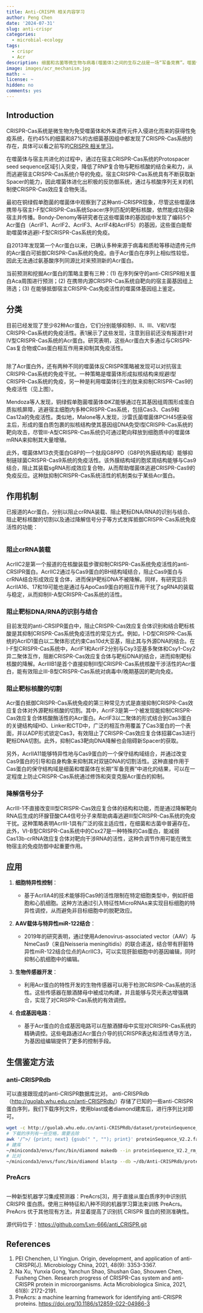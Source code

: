 ```yaml
---
title: Anti-CRISPR 相关内容学习
author: Peng Chen
date: '2024-07-31'
slug: anti-crispr
categories:
  - microbial-ecology
tags:
  - crispr
  - Acr
description: 细菌和古菌等微生物与病毒(噬菌体)之间的生存之战是一场“军备竞赛”。噬菌体进化出特异性的anti-CRISPR来抵抗CRISPR-Cas系统的免疫。
image: images/acr_mechanism.jpg
math: ~
license: ~
hidden: no
comments: yes
---
```


## Introduction

CRISPR-Cas系统是微生物为免受噬菌体和外来遗传元件入侵进化而来的获得性免疫系统，在约45%的细菌和87%的古细菌基因组中都发现了CRISPR-Cas系统的存在，具体可以看之前写的[CRISPR 相关学习](../crispr)。

在噬菌体与宿主共进化的过程中，通过在宿主CRISPR-Cas系统的Protospacer seed sequence区域引入突变，降低了RNP复合物与靶标核酸的结合亲和力，从而逃避宿主CRISPR-Cas系统介导的免疫。宿主CRISPR-Cas系统具有不断获取新Spacer的能力，因此噬菌体进化出积极的反防御系统，通过与核酸序列无关的机制使CRISPR-Cas效应复合物失活。

最初在铜绿假单胞菌的噬菌体中观察到了这种anti-CRISPR现象，尽管这些噬菌体携带与宿主Ⅰ-F型CRISPR-Cas系统Spacer序列匹配的靶标核酸，依然能成功侵染宿主并传播。Bondy-Denomy等研究者在这些噬菌体的基因组中发现了编码5个Acr蛋白（AcrⅠF1、AcrⅠF2、AcrⅠF3、AcrⅠF4和AcrⅠF5）的基因，这些蛋白能帮助噬菌体逃避Ⅰ-F型CRISPR-Cas系统的免疫。

自2013年发现第一个Acr蛋白以来，已确认多种来源于病毒和质粒等移动遗传元件的Acr蛋白可抵御CRISPR-Cas系统的免疫。由于Acr蛋白在序列上相似性较低，因此无法通过氨基酸序列同源比对来预测新的Acr蛋白。

当前预测和挖掘Acr蛋白的策略主要有三种：(1) 在序列保守的anti-CRISPR相关蛋白Aca周围进行预测；(2) 在携带内源CRISPR-Cas系统自靶向的宿主菌基因组上筛选；(3) 在能够抵御宿主CRISPR-Cas免疫活性的噬菌体基因组上鉴定。

## 分类

目前已经发现了至少82种Acr蛋白，它们分别能够抑制Ⅰ、Ⅱ、Ⅲ、Ⅴ和Ⅵ型CRISPR-Cas系统的免疫活性。表1展示了这些发现，注意到目前还没有报道针对Ⅳ型CRISPR-Cas系统的Acr蛋白。研究表明，这些Acr蛋白大多通过与CRISPR-Cas复合物或Cas蛋白相互作用来抑制其免疫活性。

<img src="images/acr.jpg" title=""/>

除了Acr蛋白外，还有两种不同的噬菌体反CRISPR策略被发现可以对抗宿主CRISPR-Cas系统的免疫干扰。一种策略是噬菌体形成拟核结构来规避Ⅰ型CRISPR-Cas系统的免疫，另一种是利用噬菌体衍生的肽来抑制CRISPR-Cas9的免疫活性（见上图）。

Mendoza等人发现，铜绿假单胞菌噬菌体ΦKZ能够通过在其基因组周围形成蛋白质拟核屏障，逃避宿主细胞内多种CRISPR-Cas系统，包括Cas3、Cas9和Cas12a的免疫活性。类似地，Malone等人发现，沙雷氏菌噬菌体PCH45感染宿主后，形成的蛋白质包裹的拟核结构使其基因组DNA免受Ⅰ型CRISPR-Cas系统的靶向攻击，尽管Ⅲ-A型CRISPR-Cas系统仍可通过靶向释放到细胞质中的噬菌体mRNA来抑制其大量增殖。

此外，噬菌体M13衣壳蛋白G8P的一个肽段G8PPD（G8P的外膜结构域）能够抑制链球菌CRISPR-Cas9系统的免疫活性。该外膜结构域的胞浆周结构能够与Cas9结合，阻止其装载sgRNA形成效应复合物，从而帮助噬菌体逃避CRISPR-Cas9的免疫反应。这种肽抑制CRISPR-Cas系统活性的机制类似于某些Acr蛋白。

## 作用机制

已报道的Acr蛋白，分别以阻止crRNA装载、阻止靶标DNA/RNA的识别与结合、阻止靶标核酸的切割以及通过降解信号分子等方式发挥抵御CRISPR-Cas系统免疫活性的功能：

<img src="images/acr_mechanism.jpg" title=""/>

### 阻止crRNA装载

AcrⅡC2是第一个报道的在核酸装载步骤抑制CRISPR-Cas系统免疫活性的anti-CRSIPR蛋白。AcrⅡC2通过与Cas9蛋白的BH结构域结合，阻止Cas9蛋白与crRNA结合形成效应复合体，进而保护靶标DNA不被降解。同样，有研究显示AcrⅡA16、17和19可能也是通过与ApoCas9蛋白的相互作用干扰了sgRNA的装载与稳定，从而抑制Ⅱ-A型CRISPR-Cas系统的活性。

### 阻止靶标DNA/RNA的识别与结合

目前发现的anti-CRSIPR蛋白中，阻止CRISPR-Cas效应复合体识别和结合靶标核酸是其抑制CRISPR-Cas系统免疫活性的常见方式。例如，Ⅰ-D型CRISPR-Cas系统的AcrⅠD1蛋白以二聚体形式约束Cas10d大亚基，阻止其与外源DNA的结合。在Ⅰ-F型CRISPR-Cas系统中，AcrⅠF1和AcrⅠF2分别与Csy3亚基多聚体和Csy1-Csy2异二聚体互作，阻断CRISPR-Cas效应复合体与靶标DNA的结合，进而抑制靶标核酸的降解。AcrⅢB1是首个直接抑制Ⅲ型CRISPR-Cas系统核酸干涉活性的Acr蛋白，能有效阻止Ⅲ-B型CRISPR-Cas系统对病毒中/晚期基因的靶向免疫。

### 阻止靶标核酸的切割

Acr蛋白抵御CRISPR-Cas系统免疫的第三种常见方式是直接抑制CRISPR-Cas效应复合体对外源靶标核酸的切割。其中，AcrⅠF3是第一个被发现能抑制CRISPR-Cas效应复合体核酸酶活性的Acr蛋白。AcrⅠF3以二聚体的形式结合到Cas3蛋白的关键结构域HD、Linker和CTD中，广泛的相互作用覆盖了Cas3蛋白的一个表面，并以ADP形式锁定Cas3，有效阻止了CRISPR-Cas效应复合体招募Cas3进行靶标DNA切割。此外，抑制Cas3靶向DNA降解也会阻碍新Spacer的获取。

另外，AcrⅡA11能够特异性地与Cas9蛋白的一个保守结构域结合，并通过改变Cas9蛋白的引导和自身构象来抑制其对双链DNA的切割活性。这种直接作用于Cas蛋白的保守结构域是细菌和噬菌体在长期“军备竞赛”中进化的结果，可以在一定程度上防止CRISPR-Cas系统通过修饰和突变克服Acr蛋白的抑制。

### 降解信号分子

AcrⅢ-1不直接改变Ⅲ型CRISPR-Cas效应复合体的结构和功能，而是通过降解靶向RNA后生成的环腺苷酸CA4信号分子来帮助病毒逃避Ⅲ型CRISPR-Cas系统的免疫干扰。这种策略表明AcrⅢ-1具有广泛的宿主适应性，在细菌和古菌中普遍存在。此外，Ⅵ-B型CRISPR-Cas系统中的Csx27是一种特殊的Cas蛋白，能减弱Cas13b-crRNA效应复合体对靶向干涉RNA的活性，这种负调节作用可能在微生物宿主的免疫防御中起重要作用。

## 应用

1. **细胞特异性控制**：
   - 基于AcrIIA4的技术能够将Cas9的活性限制在特定细胞类型中，例如肝细胞和心肌细胞。这种方法通过引入特征性MicroRNAs来实现目标细胞的特异性调控，从而避免非目标细胞中的脱靶效应。

2. **AAV载体与特异性miR-122结合**：
   - 2019年的研究表明，通过使用Adenovirus-associated vector（AAV）与NmeCas9（来自Neisseria meningitidis）的联合递送，结合带有肝脏特异性miR-122结合位点的AcrIIC3，可以实现肝脏细胞中的基因编辑，同时抑制心肌细胞中的编辑。

3. **生物传感器开发**：
   - 利用Acr蛋白的特性开发的生物传感器可以用于检测CRISPR-Cas系统的活性。这些传感器在酿酒酵母中被成功构建，并且能够与荧光表达增强耦合，实现了对CRISPR-Cas系统的有效调控。

4. **合成基因电路**：
   - 基于Acr蛋白的合成基因电路可以在酿酒酵母中实现对CRISPR-Cas系统的精确调控。这些电路通过Acr蛋白介导的抗CRISPR表达和活性诱导方法，为基因组编辑提供了更多的控制手段。


## 生信鉴定方法

### anti-CRISPRdb

可以直接跟现成的anti-CRISPR数据库比对。
anti-CRISPRdb （<http://guolab.whu.edu.cn/anti-CRISPRdb/>）存储了已知的一些anti-CRISPR蛋白序列，我们下载序列文件，使用blast或者diamond建库后，进行序列比对即可。

```bash
wget -c http://guolab.whu.edu.cn/anti-CRISPRdb/dataset/proteinSequence_V2.2.faa
# 下载的序列有一些空格，需要去除
awk '/^>/ {print; next} {gsub(" ", ""); print}' proteinSequence_V2.2.faa >proteinSequence_V2.2_rm_space.faa
# 建库
~/miniconda3/envs/func/bin/diamond makedb --in proteinSequence_V2.2_rm_space.faa --db proteinSequence_V2.2
# 比对
~/miniconda3/envs/func/bin/diamond blastp --db ~/db/Anti-CRISPRdb/proteinSequence_V2.2 --query your_seq.faa --out your_seq.out --outfmt 6 --max-target-seqs 1 --threads 8 --evalue 1e-5 --quiet
```

### PreAcrs

<img src="images/Figure4.png" title=""/>

一种新型机器学习集成预测器：PreAcrs[3]，用于直接从蛋白质序列中识别抗 CRISPR 蛋白质。使用三种特征和八种不同的机器学习算法来训练 PreAcrs。 PreAcrs 优于其他现有方法，并显着提高了识别抗 CRISPR 蛋白的预测准确性。

源代码位于：<https://github.com/Lyn-666/anti_CRISPR.git>


## References

1. PEI Chenchen, LI Yingjun. Origin, development, and application of anti-CRISPR[J]. Microbiology China, 2021, 48(9): 3353-3367.
2. Na Xu, Yunxia Gong, Yanchun Shao, Shushan Gao, Shouwen Chen, Fusheng Chen. Research progress of CRISPR-Cas system and anti-CRISPR protein in microorganisms. Acta Microbiologica Sinica, 2021, 61(8): 2172-2191.
3. PreAcrs: a machine learning framework for identifying anti-CRISPR proteins. <https://doi.org/10.1186/s12859-022-04986-3>
